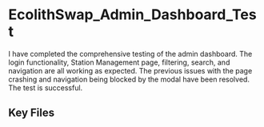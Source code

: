 # EcolithSwap_Admin_Dashboard_Test

I have completed the comprehensive testing of the admin dashboard. The login functionality, Station Management page, filtering, search, and navigation are all working as expected. The previous issues with the page crashing and navigation being blocked by the modal have been resolved. The test is successful.

## Key Files

